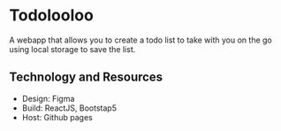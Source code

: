 # Todolooloo

A webapp that allows you to create a todo list to take with you on the go using local storage to save the list.

## Technology and Resources
- Design: Figma
- Build: ReactJS, Bootstap5 
- Host: Github pages